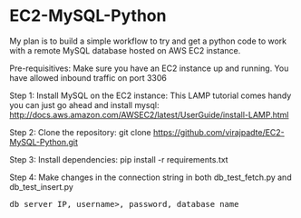 # EC2-MySQL-Python
My plan is to build a simple workflow to try and get a python code to work with a remote MySQL database hosted on AWS EC2 instance.

Pre-requisitives:
Make sure you have an EC2 instance up and running. 
You have allowed inbound traffic on port 3306

Step 1: Install MySQL on the EC2 instance:
This LAMP tutorial comes handy you can just go ahead and install mysql:
http://docs.aws.amazon.com/AWSEC2/latest/UserGuide/install-LAMP.html

Step 2: Clone the repository:
git clone https://github.com/virajpadte/EC2-MySQL-Python.git

Step 3: Install dependencies:
pip install -r requirements.txt

Step 4: Make changes in the connection string in both db_test_fetch.py and db_test_insert.py
<pre>
db server IP, username>, password, database name
</pre>


